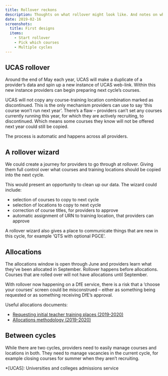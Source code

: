 ```yaml
---
title: Rollover reckons
description: Thoughts on what rollover might look like. And notes on what rollover is right now
date: 2019-02-16
screenshots:
  title: First designs
  items:
    - Start rollover
    - Pick which courses
    - Multiple cycles
---
```


## UCAS rollover

Around the end of May each year, UCAS will make a duplicate of a provider’s data and spin up a new instance of UCAS web-link. Within this new instance providers can begin preparing next cycle’s courses.

UCAS will not copy any course-training location combination marked as discontinued. This is the only mechanism providers can use to say ‘this course won’t run next year’. There’s a flaw – providers can’t set any courses currently running this year, for which they are actively recruiting, to discontinued. Which means some courses they know will not be offered next year could still be copied.

The process is automatic and happens across all providers.

## A rollover wizard

We could create a journey for providers to go through at rollover. Giving them full control over what courses and training locations should be copied into the next cycle.

This would present an opportunity to clean up our data. The wizard could include:

- selection of courses to copy to next cycle
- selection of locations to copy to next cycle
- correction of course titles, for providers to approve
- automatic assignment of URN to training location, that providers can approve

A rollover wizard also gives a place to communicate things that are new in this cycle, for example ‘QTS with optional PGCE’.

## Allocations

The allocations window is open through June and providers learn what they’ve been allocated in September. Rollover happens before allocations. Courses that are rolled over will not have allocations until September.

With rollover now happening on a DfE service, there is a risk that a ‘choose your courses’ screen could be misconstrued – either as something being requested or as something receiving DfE’s approval.

Useful allocations documents:

- [Requesting initial teacher training places (2019-2020)](https://assets.publishing.service.gov.uk/government/uploads/system/uploads/attachment_data/file/713250/Requesting_initial_teacher_training_places_-_process_for_2019_to_2020.pdf)
- [Allocations methodology (2019-2020)](https://assets.publishing.service.gov.uk/government/uploads/system/uploads/attachment_data/file/739433/Initial_teacher_training_allocations_methodology_-_19-20.pdf)

## Between cycles

While there are two cycles, providers need to easily manage courses and locations in both. They need to manage vacancies in the current cycle, for example closing courses for summer when they aren’t recruiting.

*[UCAS]: Universities and colleges admissions service
